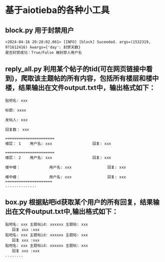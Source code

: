 # 基于aiotieba的各种小工具
## block.py 用于封禁用户
```
<2024-04-16 20:28:02.061> [INFO] [block] Suceeded. args=(1532319, 971612416) kwargs={'day': 封禁天数}
是否封禁成功：True/False 被封禁人用户名 
```
## reply_all.py 利用某个帖子的tid(可在网页链接中看到)，爬取该主题帖的所有内容，包括所有楼层和楼中楼，结果输出在文件output.txt中，输出格式如下：
```
贴吧名: xxx

标题: xxxx

发帖人: xxx

回复数： xxx

======================
楼层： 1    用户名: xxx                  回复: xxx

======================
楼层： 2    用户名: xxx                  回复: xxx

楼中楼：             用户名: xxx                回复: xxx

楼中楼：             用户名: xxx                回复: xxx
=====================
..............
```
## box.py 根据贴吧id获取某个用户的所有回复，结果输出在文件output.txt中,输出格式如下：
```
贴吧名: xxx 主题帖id: xxxxxx 主题帖: xxx
   回复 xxx :xxx
贴吧名: xxx 主题帖id: xxxxxx 主题帖: xxx
   回复 xxx :xxx
贴吧名: xxx 主题帖id: xxxxxx 主题帖: xxx
   回复 xxx :xxx
........
```
